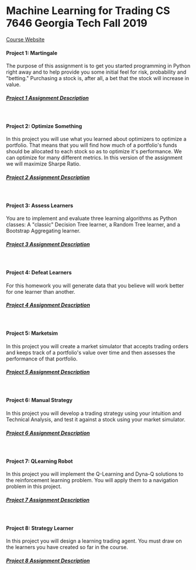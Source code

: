 # Machine Learning for Trading CS 7646 Georgia Tech Fall 2019
<a href="http://quantsoftware.gatech.edu/Machine_Learning_for_Trading_Course"> Course Website</a>

#### Project 1: Martingale
The purpose of this assignment is to get you started programming in Python right away and to help provide you some initial feel for risk, probability and "betting." Purchasing a stock is, after all, a bet that the stock will increase in value.
##### <a href="http://quantsoftware.gatech.edu/Fall_2019_Project_1:_Martingale"> Project 1 Assignment Description</a>
<br>

#### Project 2: Optimize Something
In this project you will use what you learned about optimizers to optimize a portfolio. That means that you will find how much of a portfolio's funds should be allocated to each stock so as to optimize it's performance. We can optimize for many different metrics. In this version of the assignment we will maximize Sharpe Ratio.
##### <a href="http://quantsoftware.gatech.edu/Fall_2019_Project_2:_Optimize_Something"> Project 2 Assignment Description</a>
<br>

#### Project 3: Assess Learners
You are to implement and evaluate three learning algorithms as Python classes: A "classic" Decision Tree learner, a Random Tree learner, and a Bootstrap Aggregating learner.
##### <a href="http://quantsoftware.gatech.edu/Fall_2019_Project_3:_Assess_Learners"> Project 3 Assignment Description</a>
<br>

#### Project 4: Defeat Learners
For this homework you will generate data that you believe will work better for one learner than another.
##### <a href="http://quantsoftware.gatech.edu/Fall_2019_Project_4:_Defeat_Learners"> Project 4 Assignment Description</a>
<br>

#### Project 5: Marketsim
In this project you will create a market simulator that accepts trading orders and keeps track of a portfolio's value over time and then assesses the performance of that portfolio.
##### <a href="http://quantsoftware.gatech.edu/Fall_2019_Project_5:_Marketsim"> Project 5 Assignment Description</a>
<br>

#### Project 6: Manual Strategy
In this project you will develop a trading strategy using your intuition and Technical Analysis, and test it against a stock using your market simulator.
##### <a href="http://quantsoftware.gatech.edu/Fall_2019_Project_6:_Manual_Strategy"> Project 6 Assignment Description</a>
<br>

#### Project 7: QLearning Robot
In this project you will implement the Q-Learning and Dyna-Q solutions to the reinforcement learning problem. You will apply them to a navigation problem in this project.
##### <a href="http://quantsoftware.gatech.edu/Fall_2019_Project_7:_Qlearning_Robot"> Project 7 Assignment Description</a>
<br>

#### Project 8: Strategy Learner
In this project you will design a learning trading agent. You must draw on the learners you have created so far in the course.
##### <a href="http://quantsoftware.gatech.edu/Fall_2019_Project_8:_Strategy_Learner"> Project 8 Assignment Description</a>
<br>
